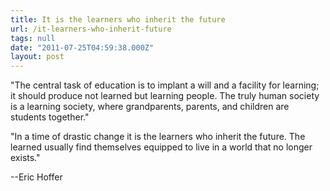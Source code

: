 ```yaml
---
title: It is the learners who inherit the future
url: /it-learners-who-inherit-future
tags: null
date: "2011-07-25T04:59:38.000Z"
layout: post
---
```


"The central task of education is to implant a will and a facility for learning; it should produce not learned but learning people. The truly human society is a learning society, where grandparents, parents, and children are students together."  

  

"In a time of drastic change it is the learners who inherit the future. The learned usually find themselves equipped to live in a world that no longer exists."  

--Eric Hoffer